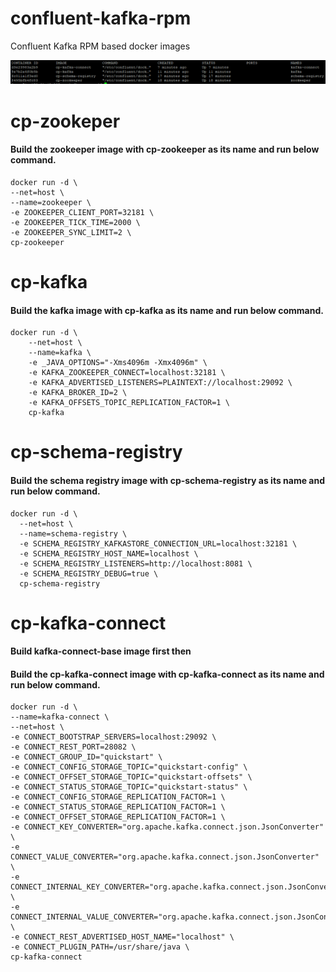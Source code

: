 # confluent-kafka-rpm
Confluent Kafka RPM based docker images

![alt text](https://github.com/subhashdasyam/confluent-kafka-rpm/raw/master/running.PNG "Confluent Kafka")

# cp-zookeper

#### Build the zookeeper image with cp-zookeeper as its name and run below command.

```
docker run -d \
--net=host \
--name=zookeeper \
-e ZOOKEEPER_CLIENT_PORT=32181 \
-e ZOOKEEPER_TICK_TIME=2000 \
-e ZOOKEEPER_SYNC_LIMIT=2 \
cp-zookeeper
```

# cp-kafka

#### Build the kafka image with cp-kafka as its name and run below command.

```
docker run -d \
    --net=host \
    --name=kafka \
    -e _JAVA_OPTIONS="-Xms4096m -Xmx4096m" \
    -e KAFKA_ZOOKEEPER_CONNECT=localhost:32181 \
    -e KAFKA_ADVERTISED_LISTENERS=PLAINTEXT://localhost:29092 \
    -e KAFKA_BROKER_ID=2 \
    -e KAFKA_OFFSETS_TOPIC_REPLICATION_FACTOR=1 \
    cp-kafka
```

# cp-schema-registry

#### Build the schema registry image with cp-schema-registry as its name and run below command.

```
docker run -d \
  --net=host \
  --name=schema-registry \
  -e SCHEMA_REGISTRY_KAFKASTORE_CONNECTION_URL=localhost:32181 \
  -e SCHEMA_REGISTRY_HOST_NAME=localhost \
  -e SCHEMA_REGISTRY_LISTENERS=http://localhost:8081 \
  -e SCHEMA_REGISTRY_DEBUG=true \
  cp-schema-registry
  ```
  
  # cp-kafka-connect
  
  #### Build kafka-connect-base image first then 
  #### Build the cp-kafka-connect image with cp-kafka-connect as its name and run below command.

  ```
  docker run -d \
  --name=kafka-connect \
  --net=host \
  -e CONNECT_BOOTSTRAP_SERVERS=localhost:29092 \
  -e CONNECT_REST_PORT=28082 \
  -e CONNECT_GROUP_ID="quickstart" \
  -e CONNECT_CONFIG_STORAGE_TOPIC="quickstart-config" \
  -e CONNECT_OFFSET_STORAGE_TOPIC="quickstart-offsets" \
  -e CONNECT_STATUS_STORAGE_TOPIC="quickstart-status" \
  -e CONNECT_CONFIG_STORAGE_REPLICATION_FACTOR=1 \
  -e CONNECT_STATUS_STORAGE_REPLICATION_FACTOR=1 \
  -e CONNECT_OFFSET_STORAGE_REPLICATION_FACTOR=1 \
  -e CONNECT_KEY_CONVERTER="org.apache.kafka.connect.json.JsonConverter" \
  -e CONNECT_VALUE_CONVERTER="org.apache.kafka.connect.json.JsonConverter" \
  -e CONNECT_INTERNAL_KEY_CONVERTER="org.apache.kafka.connect.json.JsonConverter" \
  -e CONNECT_INTERNAL_VALUE_CONVERTER="org.apache.kafka.connect.json.JsonConverter" \
  -e CONNECT_REST_ADVERTISED_HOST_NAME="localhost" \
  -e CONNECT_PLUGIN_PATH=/usr/share/java \
  cp-kafka-connect
  ```
